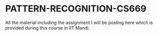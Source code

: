 # PATTERN-RECOGNITION-CS669
All the material including the assignment I will be posting here which is provided during this course in IIT Mandi.
